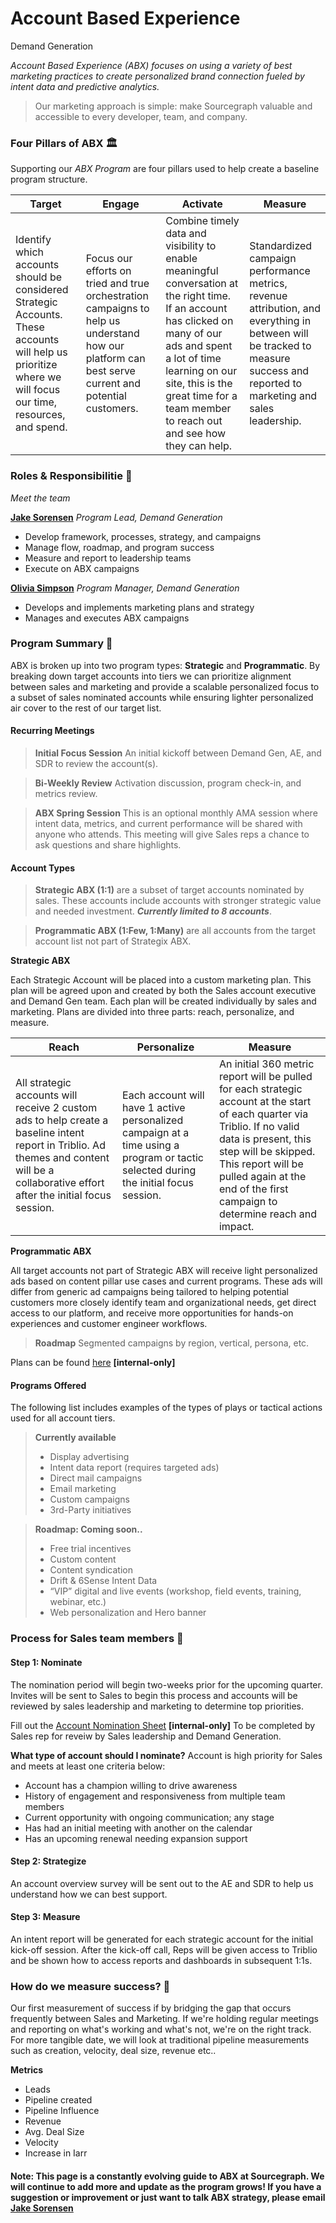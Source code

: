 # Account Based Experience

Demand Generation

_Account Based Experience (ABX) focuses on using a variety of best marketing practices to create personalized brand connection fueled by intent data and predictive analytics._

> Our marketing approach is simple: make Sourcegraph valuable and accessible to every developer, team, and company.

### Four Pillars of ABX 🏛

Supporting our _ABX Program_ are four pillars used to help create a baseline program structure.

| Target                                                                                                                                                      | Engage                                                                                                                                             | Activate                                                                                                                                                                                                                                                            | Measure                                                                                                                                                                      |
| ----------------------------------------------------------------------------------------------------------------------------------------------------------- | -------------------------------------------------------------------------------------------------------------------------------------------------- | ------------------------------------------------------------------------------------------------------------------------------------------------------------------------------------------------------------------------------------------------------------------- | ---------------------------------------------------------------------------------------------------------------------------------------------------------------------------- |
| Identify which accounts should be considered Strategic Accounts. These accounts will help us prioritize where we will focus our time, resources, and spend. | Focus our efforts on tried and true orchestration campaigns to help us understand how our platform can best serve current and potential customers. | Combine timely data and visibility to enable meaningful conversation at the right time. If an account has clicked on many of our ads and spent a lot of time learning on our site, this is the great time for a team member to reach out and see how they can help. | Standardized campaign performance metrics, revenue attribution, and everything in between will be tracked to measure success and reported to marketing and sales leadership. |

### Roles & Responsibilitie 👥

_Meet the team_

[**Jake Sorensen**](../../team/index.md#jake-sorensen) _Program Lead, Demand Generation_

- Develop framework, processes, strategy, and campaigns
- Manage flow, roadmap, and program success
- Measure and report to leadership teams
- Execute on ABX campaigns

[**Olivia Simpson**](../../team/index.md#olivia-simpson) _Program Manager, Demand Generation_

- Develops and implements marketing plans and strategy
- Manages and executes ABX campaigns

### Program Summary 📢

ABX is broken up into two program types: **Strategic** and **Programmatic**. By breaking down target accounts into tiers we can prioritize alignment between sales and marketing and provide a scalable personalized focus to a subset of sales nominated accounts while ensuring lighter personalized air cover to the rest of our target list.

#### Recurring Meetings

> **Initial Focus Session** An initial kickoff between Demand Gen, AE, and SDR to review the account(s).

> **Bi-Weekly Review** Activation discussion, program check-in, and metrics review.

> **ABX Spring Session** This is an optional monthly AMA session where intent data, metrics, and current performance will be shared with anyone who attends. This meeting will give Sales reps a chance to ask questions and share highlights.

#### Account Types

> **Strategic ABX (1:1)** are a subset of target accounts nominated by sales. These accounts include accounts with stronger strategic value and needed investment. _**Currently limited to 8 accounts**_.

> **Programmatic ABX (1:Few, 1:Many)** are all accounts from the target account list not part of Strategix ABX.

**Strategic ABX**

Each Strategic Account will be placed into a custom marketing plan. This plan will be agreed upon and created by both the Sales account executive and Demand Gen team. Each plan will be created individually by sales and marketing. Plans are divided into three parts: reach, personalize, and measure.

| Reach                                                                                                                                                                                      | Personalize                                                                                                                          | Measure                                                                                                                                                                                                                                                                   |
| ------------------------------------------------------------------------------------------------------------------------------------------------------------------------------------------ | ------------------------------------------------------------------------------------------------------------------------------------ | ------------------------------------------------------------------------------------------------------------------------------------------------------------------------------------------------------------------------------------------------------------------------- |
| All strategic accounts will receive 2 custom ads to help create a baseline intent report in Triblio. Ad themes and content will be a collaborative effort after the initial focus session. | Each account will have 1 active personalized campaign at a time using a program or tactic selected during the initial focus session. | An initial 360 metric report will be pulled for each strategic account at the start of each quarter via Triblio. If no valid data is present, this step will be skipped. This report will be pulled again at the end of the first campaign to determine reach and impact. |

**Programmatic ABX**

All target accounts not part of Strategic ABX will receive light personalized ads based on content pillar use cases and current programs. These ads will differ from generic ad campaigns being tailored to helping potential customers more closely identify team and organizational needs, get direct access to our platform, and receive more opportunities for hands-on experiences and customer engineer workflows.

> **Roadmap**
> Segmented campaigns by region, vertical, persona, etc.

Plans can be found [here](https://docs.google.com/spreadsheets/d/1WCU_XXs0M4z9EZ4j4tcPmwYesAVqH8ooLWRG5j96KOY/edit?usp=sharing) **[internal-only]**

#### Programs Offered

The following list includes examples of the types of plays or tactical actions used for all account tiers.

> **Currently available**
>
> - Display advertising
> - Intent data report (requires targeted ads)
> - Direct mail campaigns
> - Email marketing
> - Custom campaigns
> - 3rd-Party initiatives

> **Roadmap: Coming soon..**
>
> - Free trial incentives
> - Custom content
> - Content syndication
> - Drift & 6Sense Intent Data
> - “VIP” digital and live events (workshop, field events, training, webinar, etc.)
> - Web personalization and Hero banner

### Process for Sales team members 🚀

#### Step 1: Nominate

The nomination period will begin two-weeks prior for the upcoming quarter. Invites will be sent to Sales to begin this process and accounts will be reviewed by sales leadership and marketing to determine top priorities.

Fill out the [Account Nomination Sheet](https://docs.google.com/spreadsheets/d/1WCU_XXs0M4z9EZ4j4tcPmwYesAVqH8ooLWRG5j96KOY/edit?usp=sharing) **[internal-only]**
To be completed by Sales rep for reveiw by Sales leadership and Demand Generation.

**What type of account should I nominate?**
Account is high priority for Sales and meets at least one criteria below:

- Account has a champion willing to drive awareness
- History of engagement and responsiveness from multiple team members
- Current opportunity with ongoing communication; any stage
- Has had an initial meeting with another on the calendar
- Has an upcoming renewal needing expansion support

#### Step 2: Strategize

An account overview survey will be sent out to the AE and SDR to help us understand how we can best support.

#### Step 3: Measure

An intent report will be generated for each strategic account for the initial kick-off session. After the kick-off call, Reps will be given access to Triblio and be shown how to access reports and dashboards in subsequent 1:1s.

### How do we measure success? 📶

Our first measurement of success if by bridging the gap that occurs frequently between Sales and Marketing. If we're holding regular meetings and reporting on what's working and what's not, we're on the right track. For more tangible date, we will look at traditional pipeline measurements such as creation, velocity, deal size, revenue etc..

**Metrics**

- Leads
- Pipeline created
- Pipeline Influence
- Revenue
- Avg. Deal Size
- Velocity
- Increase in Iarr

#### Note: This page is a constantly evolving guide to ABX at Sourcegraph. We will continue to add more and update as the program grows! If you have a suggestion or improvement or just want to talk ABX strategy, please email [Jake Sorensen](mailto:jake@sourcegraph.com)
